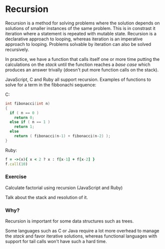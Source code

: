 # Recursion

Recursion is a method for solving problems where the solution depends on solutions of smaller instances of the same problem. This is in constrast it iteration where a statement is repeated with mutable state. Recursion is a declarative approach to looping, whereas iteration is an imperative approach to looping. Problems solvable by iteration can also be solved recursively.

In practice, we have a function that calls itself one or more time putting the calculations on the *stack* until the function reaches a *base case* which produces an answer trivally (doesn't put more function calls on the stack).

JavaScript, C and Ruby all support recursion. Examples of functions to solve for a term in the fibbonachi sequence:


C:
```c
int fibonacci(int n)
{
  if ( n == 0 )
    return 0;
  else if ( n == 1 )
    return 1;
  else
    return ( fibonacci(n-1) + fibonacci(n-2) );
}
```

Ruby:
```ruby
f = ->(x){ x < 2 ? x : f[x-1] + f[x-2] }
f.call(10)
```

### Exercise

Calculate factorial using recursion (JavaScript and Ruby)

Talk about the stack and resolution of it.

### Why?

Recursion is important for some data structures such as trees.

Some languages such as C or Java require a lot more overhead to manage the *stack* and favor iterative solutions, whereas functional languages with support for tail calls won't have such a hard time.

